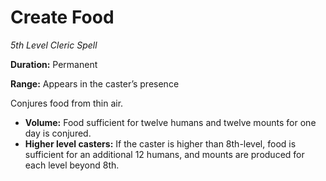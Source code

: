 # Create Food

*5th Level Cleric Spell*

**Duration:** Permanent

**Range:** Appears in the caster’s presence

Conjures food from thin air.

- **Volume:** Food sufficient for twelve humans and twelve mounts for one day is conjured.
- **Higher level casters:** If the caster is higher than 8th-level, food is sufficient for an additional 12 humans, and mounts are produced for each level beyond 8th.